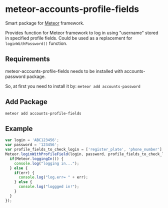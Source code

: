 meteor-accounts-profile-fields
==========================

Smart package for [Meteor](http://www.meteor.com/) framework.

Provides function for Meteor framework to log in using "username" stored in specified profile fields.
Could be used as a replacement for `loginWithPassword()` function.


## Requirements

meteor-accounts-profile-fields needs to be installed with accounts-password package.

So, at first you need to install it by:
`meteor add accounts-password`



## Add Package 

`meteor add accounts-profile-fields`



## Example

```js
var login = 'ABC123456';
var password = '123456';
var profile_fields_to_check_login = ['register_plate', 'phone_number'];
Meteor.loginWithProfileField(login, password, profile_fields_to_check_login, function(err) {
  if(Meteor.loggingIn()) {
    console.log("logging in...");
  } else {
    if(err) {
      console.log("log.err= " + err);
    } else {
      console.log("loggged in!");
    }
  }
});
```




